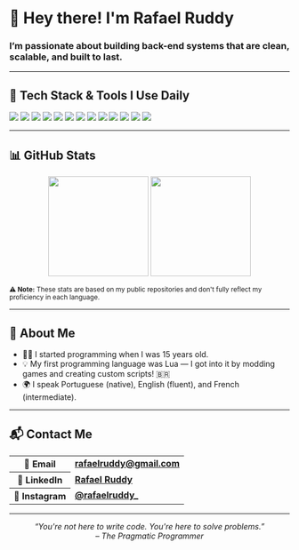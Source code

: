 <h1 >👋 Hey there! I'm Rafael Ruddy</h1>
<h3 >I’m passionate about building back-end systems that are clean, scalable, and built to last.</h3>

---

## 🚀 Tech Stack & Tools I Use Daily

<div>

<!-- MAIN STACK -->
<img src="https://img.shields.io/badge/Node.js-339933?style=for-the-badge&logo=node.js&logoColor=white"/>
<img src="https://img.shields.io/badge/Laravel-FF2D20?style=for-the-badge&logo=laravel&logoColor=white"/>
<img src="https://img.shields.io/badge/NestJS-E0234E?style=for-the-badge&logo=nestjs&logoColor=white"/>

<!-- LANGUAGES -->
<img src="https://img.shields.io/badge/TypeScript-3178C6?style=for-the-badge&logo=typescript&logoColor=white"/>
<img src="https://img.shields.io/badge/PHP-777BB4?style=for-the-badge&logo=php&logoColor=white"/>
<img src="https://img.shields.io/badge/Python-3776AB?style=for-the-badge&logo=python&logoColor=white"/>

<!-- FRAMEWORKS & PLATFORMS -->
<img src="https://img.shields.io/badge/Django-092E20?style=for-the-badge&logo=django&logoColor=white"/>
<img src="https://img.shields.io/badge/Express.js-404D59?style=for-the-badge"/>

<!-- DATABASES -->
<img src="https://img.shields.io/badge/MySQL-005C84?style=for-the-badge&logo=mysql&logoColor=white"/>
<img src="https://img.shields.io/badge/PostgreSQL-316192?style=for-the-badge&logo=postgresql&logoColor=white"/>
<img src="https://img.shields.io/badge/MongoDB-4EA94B?style=for-the-badge&logo=mongodb&logoColor=white"/>

<!-- TOOLS -->
<img src="https://img.shields.io/badge/Redis-DC382D?style=for-the-badge&logo=redis&logoColor=white"/>
<img src="https://img.shields.io/badge/AWS-232F3E?style=for-the-badge&logo=amazon-aws&logoColor=white"/>

</div>

---

## 📊 GitHub Stats

<div align="center">
  <img src="https://denvercoder1-github-readme-stats.vercel.app/api/?username=rafaelruddy&show_icons=true&count_private=true&theme=react&hide_border=true&bg_color=1F222E&title_color=F85D7F&icon_color=F8D866" height="180px"/>
  <img src="https://github-readme-stats.vercel.app/api/top-langs/?username=rafaelruddy&langs_count=8&layout=compact&theme=react&hide_border=true&bg_color=1F222E&title_color=F85D7F&icon_color=F8D866&hide=Jupyter%20Notebook" height="180px"/>
</div>

<sub><b>⚠️ Note:</b> These stats are based on my public repositories and don't fully reflect my proficiency in each language.</sub>

---

## 🧠 About Me

- 👨‍💻 I started programming when I was 15 years old.
- 💡 My first programming language was Lua — I got into it by modding games and creating custom scripts! 🇧🇷
- 🌍 I speak Portuguese (native), English (fluent), and French (intermediate).

---

## 📬 Contact Me

<table>
    <tr><th>📨 Email</th><td><a href="mailto:rafaelruddy@gmail.com"><b>rafaelruddy@gmail.com</b></a></td></tr>
    <tr><th>💼 LinkedIn</th><td><a href="https://www.linkedin.com/in/rafaelruddy/"><b>Rafael Ruddy</b></a></td></tr>
    <tr><th>📸 Instagram</th><td><a href="https://www.instagram.com/rafaelruddy_/"><b>@rafaelruddy_</b></a></td></tr>
</table>

---

<p align="center"><i>“You're not here to write code. You're here to solve problems.”<br>– The Pragmatic Programmer</i></p>
